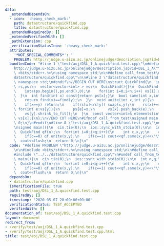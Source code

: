 ```yaml
---
data:
  _extendedDependsOn:
  - icon: ':heavy_check_mark:'
    path: datastructure/quickfind.cpp
    title: datastructure/quickfind.cpp
  _extendedRequiredBy: []
  _extendedVerifiedWith: []
  _pathExtension: cpp
  _verificationStatusIcon: ':heavy_check_mark:'
  attributes:
    '*NOT_SPECIAL_COMMENTS*': ''
    PROBLEM: http://judge.u-aizu.ac.jp/onlinejudge/description.jsp?id=DSL_1_A
  bundledCode: "#line 1 \"test/aoj/DSL_1_A.quickfind.test.cpp\"\n#define PROBLEM \"\
    http://judge.u-aizu.ac.jp/onlinejudge/description.jsp?id=DSL_1_A\"\n\n#include\
    \ <bits/stdc++.h>\nusing namespace std;\n\n#define call_from_test\n#line 1 \"\
    datastructure/quickfind.cpp\"\n\n#line 3 \"datastructure/quickfind.cpp\"\nusing\
    \ namespace std;\n#endif\n//BEGIN CUT HERE\nstruct QuickFind{\n  int n;\n  vector<int>\
    \ rs,ps;\n  vector<vector<int> > vs;\n  QuickFind(){}\n  QuickFind(int sz):n(sz),rs(sz,1),ps(sz),vs(sz){\n\
    \    iota(ps.begin(),ps.end(),0);\n    for(int i=0;i<n;i++) vs[i].assign(1,i);\n\
    \  }\n  int find(int x) const{return ps[x];}\n  bool same(int x,int y) const{\n\
    \    return find(x)==find(y);\n  }\n  void unite(int x,int y){\n    x=ps[x];y=ps[y];\n\
    \    if(x==y) return;\n    if(rs[x]<rs[y]) swap(x,y);\n    rs[x]+=rs[y];\n   \
    \ for(int e:vs[y]){\n      ps[e]=x;\n      vs[x].push_back(e);\n    }\n    vs[y].clear();\n\
    \    vs[y].shrink_to_fit();\n  }\n  const vector<int>& elements(int x) const{return\
    \ vs[x];}\n};\n//END CUT HERE\n#ifndef call_from_test\nsigned main(){\n  return\
    \ 0;\n}\n#endif\n#line 8 \"test/aoj/DSL_1_A.quickfind.test.cpp\"\n#undef call_from_test\n\
    \nsigned main(){\n  cin.tie(0);\n  ios::sync_with_stdio(0);\n\n  int n,q;\n  cin>>n>>q;\n\
    \  QuickFind qf(n);\n  for(int i=0;i<q;i++){\n    int c,x,y;\n    cin>>c>>x>>y;\n\
    \    if(c==0) qf.unite(x,y);\n    if(c==1) cout<<qf.same(x,y)<<\"\\n\";\n  }\n\
    \  cout<<flush;\n  return 0;\n}\n"
  code: "#define PROBLEM \"http://judge.u-aizu.ac.jp/onlinejudge/description.jsp?id=DSL_1_A\"\
    \n\n#include <bits/stdc++.h>\nusing namespace std;\n\n#define call_from_test\n\
    #include \"../../datastructure/quickfind.cpp\"\n#undef call_from_test\n\nsigned\
    \ main(){\n  cin.tie(0);\n  ios::sync_with_stdio(0);\n\n  int n,q;\n  cin>>n>>q;\n\
    \  QuickFind qf(n);\n  for(int i=0;i<q;i++){\n    int c,x,y;\n    cin>>c>>x>>y;\n\
    \    if(c==0) qf.unite(x,y);\n    if(c==1) cout<<qf.same(x,y)<<\"\\n\";\n  }\n\
    \  cout<<flush;\n  return 0;\n}\n"
  dependsOn:
  - datastructure/quickfind.cpp
  isVerificationFile: true
  path: test/aoj/DSL_1_A.quickfind.test.cpp
  requiredBy: []
  timestamp: '2020-05-07 20:09:06+09:00'
  verificationStatus: TEST_ACCEPTED
  verifiedWith: []
documentation_of: test/aoj/DSL_1_A.quickfind.test.cpp
layout: document
redirect_from:
- /verify/test/aoj/DSL_1_A.quickfind.test.cpp
- /verify/test/aoj/DSL_1_A.quickfind.test.cpp.html
title: test/aoj/DSL_1_A.quickfind.test.cpp
---
```

